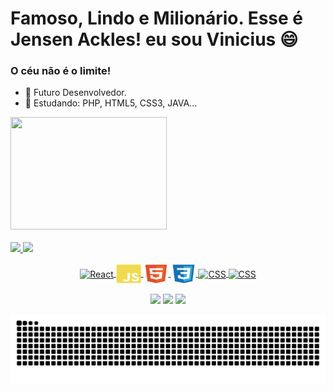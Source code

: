 <h1> Famoso, Lindo e Milionário. Esse é Jensen Ackles! eu sou Vinicius 😄</h1>
<h3> O céu não é o limite!</h3>

- 🔭 Futuro Desenvolvedor.
- 🌱 Estudando: PHP, HTML5, CSS3, JAVA...
 
<div>
   <img  width="250" height="180" src="https://64.media.tumblr.com/d3502f7a763d7764bbb4aa35a35d0392/tumblr_o64bqgiGWd1qc9dlro1_500.gifv"><br>
<br>
   <a href="https://github.com/vsmesquita">
   <img height="180em"  src="https://github-readme-stats.vercel.app/api?username=vsmesquita&show_icons=true&theme=dracula&include_all_commits=true&count_private=true"/>
   <img height="180em" src="https://github-readme-stats.vercel.app/api/top-langs/?username=vsmesquita&layout=compact&langs_count=7&theme=dracula"/>

 </div>

<div  align="center" style="display: inline_block"><br>
   <img align="center" alt="React" height="30" width="40" src="https://www.php.net//images/logos/new-php-logo.svg">
   <img align="center" alt="Js" height="30" width="40" src="https://raw.githubusercontent.com/devicons/devicon/master/icons/javascript/javascript-plain.svg">
   <img align="center" alt="HTML" height="30" width="40" src="https://raw.githubusercontent.com/devicons/devicon/master/icons/html5/html5-original.svg">
   <img align="center" alt="CSS" height="30" width="40" src="https://raw.githubusercontent.com/devicons/devicon/master/icons/css3/css3-original.svg">
   <img align="center" alt="CSS" height="30" width="40" src="https://image.flaticon.com/icons/png/512/518/518713.png">
   <img align="center" alt="CSS" height="30" width="40" src="https://image.flaticon.com/icons/png/128/220/220215.png">

<br>
<br>
   <a href="https://www.youtube.com/channel/UCaq99wBp2W-GIy73gpCiyxQ" target="_blank"><img src="https://img.shields.io/badge/-Youtube-%23EA4335?style=for-the-badge&logo=youtube&logoColor=white" target="_blank"></a>
   <a href="https://www.instagram.com/viniciusmsqt/" target="_blank"><img src="https://img.shields.io/badge/-Instagram-%23E4405F?style=for-the-badge&logo=instagram&logoColor=white" target="_blank"></a>
   <a href="https://www.linkedin.com/in/vinicius-mesquita-60770a150/" target="_blank"><img src="https://img.shields.io/badge/-LinkedIn-%230077B5?style=for-the-badge&logo=linkedin&logoColor=white" target="_blank"></a> 
 
  ![Snake animation](https://github.com/vsmesquita/vsmesquita/blob/output/github-contribution-grid-snake.svg)
 
</div>
 



